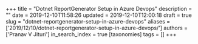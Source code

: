 +++
title = "Dotnet ReportGenerator Setup in Azure Devops"
description = ""
date = 2019-12-10T11:58:26
updated = 2019-12-10T12:00:18
draft = true
slug = "dotnet-reportgenerator-setup-in-azure-devops"
aliases = ['2019/12/10/dotnet-reportgenerator-setup-in-azure-devops/']
authors = ['Pranav V Jituri']
in_search_index = true
[taxonomies]
tags = []
+++


